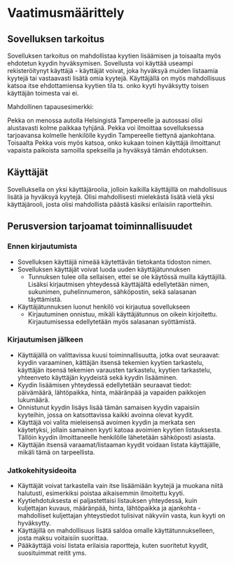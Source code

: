 <h1> Vaatimusmäärittely </h1>
<h2> Sovelluksen tarkoitus </h2>
Sovelluksen tarkoitus on mahdollistaa kyytien lisäämisen ja toisaalta myös ehdotetun kyydin hyväksymisen. Sovellusta voi käyttää useampi rekisteröitynyt käyttäjä - käyttäjät voivat, joka hyväksyä muiden listaamia kyytejä tai vastaavasti lisätä omia kyytejä. Käyttäjällä on myös mahdollisuus katsoa itse ehdottamiensa kyytien tila ts. onko kyyti hyväksytty toisen käyttäjän toimesta vai ei.  

Mahdollinen tapausesimerkki: 

Pekka on menossa autolla Helsingistä Tampereelle ja autossasi olisi alustavasti kolme paikkaa tyhjänä. Pekka voi ilmoittaa sovelluksessa tarjoavansa kolmelle henkilölle kyydin Tampereelle tiettynä ajankohtana. Toisaalta Pekka vois myös katsoa, onko kukaan toinen käyttäjä ilmoittanut vapaista paikoista samoilla spekseilla ja hyväksyä tämän ehdotuksen.  
<h2> Käyttäjät </h2>
Sovelluksella on yksi käyttäjäroolia, jolloin kaikilla käyttäjillä on mahdollisuus lisätä ja hyväksyä kyytejä. Olisi mahdollisesti mielekästä lisätä vielä yksi käyttäjärooli, josta olisi mahdollista päästä käsiksi erilaisiin raportteihin.
<h2> Perusversion tarjoamat toiminnallisuudet </h2>
<h3> Ennen kirjautumista </h3>

- Sovelluksen käyttäjä nimeää käytettävän tietokanta tidoston nimen.
- Sovelluksen käyttäjät voivat luoda uuden käyttäjätunnuksen
  - Tunnuksen tulee olla sellaisen, ettei se ole käytössä muilla käyttäjillä. Lisäksi kirjautmisen yhteydessä käyttäjältä edellytetään nimen, sukunimen, puhelinnumeron, sähköpostin, sekä salasanan täyttämistä.
- Käyttäjätunnuksen luonut henkilö voi kirjautua sovellukseen
  - Kirjautuminen onnistuu, mikäli käyttäjätunnus on oikein kirjoitettu. Kirjautumisessa edellytetään myös salasanan syöttämistä.
 <h3> Kirjautumisen jälkeen </h3>
 
- Käyttäjällä on valittavissa kuusi toiminnallisuutta, jotka ovat seuraavat: kyydin varaaminen, kättäjän itsensä tekemien kyytien tarkastelu, käyttäjän itsensä tekemien varausten tarkastelu, kyytien tarkastelu, yhteenveto käyttäjän kyydeistä sekä kyydin lisääminen. 
- Kyydin lisäämisen yhteydessä edellytetään seuraavat tiedot: päivämäärä, lähtöpaikka, hinta, määränpää ja vapaiden paikkojen lukumäärä.
- Onnistunut kyydin lisäys lisää tämän samaisen kyydin vapaisiin kyyteihin, jossa on katsottavissa kaikki avoinna olevat kyydit.
- Käyttäjä voi valita mieleisensä avoimen kyydin ja merkata sen käytetyksi, jollain samainen kyyti katoaa avoimien kyytien listauksesta. Tällöin kyydin ilmoittaneelle henkilölle lähetetään sähköposti asiasta.
- Käyttäjän itsensä varaamat/listaaman kyydit voidaan listata käyttäjälle, mikäli tämä on tarpeellista.

<h3> Jatkokehitysideoita </h3>


- Käyttäjät voivat tarkastella vain itse lisäämiään kyytejä ja muokana niitä halutusti, esimerkiksi poistaa aikaisemmin ilmoitettu kyyti.
- Kyytiehdotuksesta ei paljastettaisi listauksen yhteydessä, kuin kuljettajan kuvaus, määränpää, hinta, lähtöpaikka ja ajankohta - mahdolliset kuljettajan yhteystiedot tulisivat näkyviin vasta, kun kyyti on hyväksytty.
- Käyttäjillä on mahdollisuus lisätä saldoa omalle käyttätunnukselleen, josta maksu voitaisiin suorittaa. 
- Pääkäyttäjä voisi listata erilaisia raportteja, kuten suoritetut kyydit, suosituimmat reitit yms.
